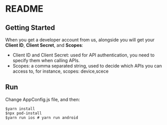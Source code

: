 # README

## Getting Started

When you get a developer account from us, alongside you will get your **Client ID**, **Client Secret**, and **Scopes**:

- Client ID and Client Secret: used for API authentication, you need to specify them when calling APIs.
- Scopes: a comma separated string, used to decide which APIs you can access to, for instance, scopes: device,scece

## Run

Change AppConfig.js file, and then:

```shell
$yarn install
$npx pod-install
$yarn run ios # yarn run android
```